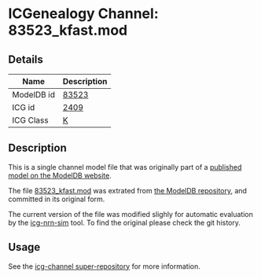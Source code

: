 # ICGenealogy Channel: 83523\_kfast.mod

## Details

Name | Description
---- | -----------
ModelDB id | [83523](http://senselab.med.yale.edu/ModelDB/ShowModel.cshtml?model=83523)
ICG id | [2409](http://icg.neurotheory.ox.ac.uk/channels/1/2409)
ICG Class | [K](http://icg.neurotheory.ox.ac.uk/channels/1)

## Description

This is a single channel model file that was originally part of a [published model on the ModelDB website](http://senselab.med.yale.edu/ModelDB/ShowModel.cshtml?model=83523).


The file [83523\_kfast.mod](83523_kfast.mod) was extrated from [the ModelDB repository](http://senselab.med.yale.edu/ModelDB/ShowModel.cshtml?model=83523), and committed in its original form.

The current version of the file was modified slighly for automatic evaluation by the [icg-nrn-sim](https://github.com/icgenealogy/icg-nrn-sim) tool. To find the original please check the git history.


## Usage

See the [icg-channel super-repository](https://github.com/icgenealogy/icg-channels) for more information.